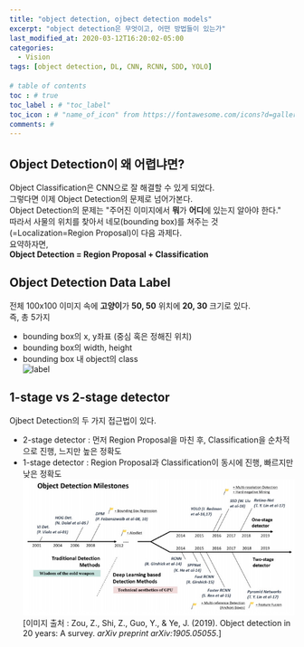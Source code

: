 ```yaml
---
title: "object detection, ojbect detection models"
excerpt: "object detection은 무엇이고, 어떤 방법들이 있는가"
last_modified_at: 2020-03-12T16:20:02-05:00
categories:
  - Vision
tags: [object detection, DL, CNN, RCNN, SDD, YOLO]

# table of contents
toc : # true
toc_label : # "toc_label"
toc_icon : # "name_of_icon" from https://fontawesome.com/icons?d=gallery&s=solid&m=free
comments: # 
---
```


## Object Detection이 왜 어렵냐면?
Object Classification은 CNN으로 잘 해결할 수 있게 되었다.  
그렇다면 이제 Object Detection의 문제로 넘어가본다.  
Object Detection의 문제는 "주어진 이미지에서 **뭐**가 **어디**에 있는지 알아야 한다."  
따라서 사물의 위치를 찾아서 네모(bounding box)를 쳐주는 것(=Localization=Region Proposal)이 다음 과제다.  
요약하자면,  
**Object Detection = Region Proposal + Classification**



## Object Detection Data Label
전체 100x100 이미지 속에 **고양이**가 **50, 50** 위치에 **20, 30** 크기로 있다.  
즉, 총 5가지  
- bounding box의 x, y좌표 (중심 혹은 정해진 위치)  
- bounding box의 width, height  
- bounding box 내 object의 class  
![label](https://raw.githubusercontent.com/tzutalin/labelImg/master/demo/demo3.jpg)



## 1-stage vs 2-stage detector
Ojbect Detection의 두 가지 접근법이 있다.  
- 2-stage detector : 먼저 Region Proposal을 마친 후, Classification을 순차적으로 진행, 느지만 높은 정확도
- 1-stage detector : Region Proposal과 Classification이 동시에 진행, 빠르지만 낮은 정확도  
![milestone of object detection](/assets/images/2020-03-13-R-CNN.jpg)  
[이미지 출처 : Zou, Z., Shi, Z., Guo, Y., & Ye, J. (2019). Object detection in 20 years: A survey. *arXiv preprint arXiv:1905.05055*.]

